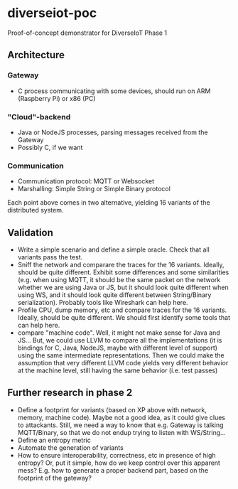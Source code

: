 # diverseiot-poc
Proof-of-concept demonstrator for DiverseIoT Phase 1

## Architecture

### Gateway
- C process communicating with some devices, should run on ARM (Raspberry Pi) or x86 (PC)

### "Cloud"-backend
- Java or NodeJS processes, parsing messages received from the Gateway
- Possibly C, if we want

### Communication
- Communication protocol: MQTT or Websocket
- Marshalling: Simple String or Simple Binary protocol

Each point above comes in two alternative, yielding 16 variants of the distributed system.

## Validation

- Write a simple scenario and define a simple oracle. Check that all variants pass the test.
- Sniff the network and comparare the traces for the 16 variants. Ideally, should be quite different. Exhibit some differences and some similarities (e.g. when using MQTT, it should be the same packet on the network whether we are using Java or JS, but it should look quite different when using WS, and it should look quite different between String/Binary serialization). Probably tools like Wireshark can help here.
- Profile CPU, dump memory, etc and compare traces for the 16 variants. Ideally, should be quite different. We should first identify some tools that can help here.
- compare "machine code". Well, it might not make sense for Java and JS... But, we could use LLVM to compare all the implementations (it is bindings for C, Java, NodeJS, maybe with different level of support) using the same intermediate representations. Then we could make the assumption that very different LLVM code yields very different behavior at the machine level, still having the same behavior (i.e. test passes)

## Further research in phase 2

- Define a footprint for variants (based on XP above with network, memory, machine code). Maybe not a good idea, as it could give clues to attackants. Still, we need a way to know that e.g. Gateway is talking MQTT/Binary, so that we do not endup trying to listen with WS/String...
- Define an entropy metric
- Automate the generation of variants
- How to ensure interoperability, correctness, etc in presence of high entropy? Or, put it simple, how do we keep control over this apparent mess? E.g. how to generate a proper backend part, based on the footprint of the gateway?
